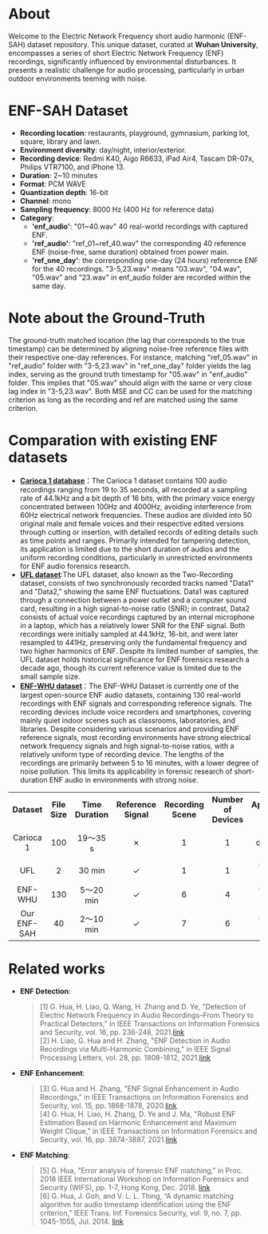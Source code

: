 # About
Welcome to the Electric Network Frequency short audio harmonic (ENF-SAH) dataset repository. This unique dataset, curated at **Wuhan University**, encompasses a series of short Electric Network Frequency (ENF) recordings, significantly influenced by environmental disturbances. It presents a realistic challenge for audio processing, particularly in urban outdoor environments teeming with noise.
# ENF-SAH Dataset
- **Recording location**: restaurants, playground, gymnasium, parking lot, square, library and lawn.
- **Environment diversity**: day/night, interior/exterior.
- **Recording device**: Redmi K40, Aigo R6633, iPad Air4, Tascam DR-07x, Philips VTR7100, and iPhone 13.
- **Duration**: 2~10 minutes
- **Format**: PCM WAVE
- **Quantization depth**: 16-bit
- **Channel**: mono
- **Sampling frequency**: 8000 Hz (400 Hz for reference data)
- **Category**:
  - **'enf_audio'**: "01~40.wav" 40 real-world recordings with captured ENF.
  - **'ref_audio'**: "ref_01~ref_40.wav" the corresponding 40 reference ENF (noise-free, same duration) obtained from power main.
  - **'ref_one_day'**: the corresponding one-day (24 hours) reference ENF for the 40 recordings. "3-5,23.wav" means "03.wav", "04.wav", "05.wav" and "23.wav" in enf_audio folder are recorded within the same day.
# Note about the Ground-Truth 
The ground-truth matched location (the lag that corresponds to the true timestamp) can be determined by aligning noise-free reference files with their respective one-day references. For instance, matching "ref_05.wav" in "ref_audio" folder with "3-5,23.wav" in "ref_one_day" folder yields the lag index, serving as the ground truth timestamp for "05.wav" in "enf_audio" folder. This implies that "05.wav" should align with the same or very close lag index in "3-5,23.wav". Both MSE and CC can be used for the matching criterion as long as the recording and ref are matched using the same criterion.

# Comparation with existing ENF datasets
- **[Carioca 1 database](http://lps.lncc.br/index.php/demonstracoes/wifs15)**：The Carioca 1 dataset contains 100 audio recordings ranging from 19 to 35 seconds, all recorded at a sampling rate of 44.1kHz and a bit depth of 16 bits, with the primary voice energy concentrated between 100Hz and 4000Hz, avoiding interference from 60Hz electrical network frequencies. These audios are divided into 50 original male and female voices and their respective edited versions through cutting or insertion, with detailed records of editing details such as time points and ranges. Primarily intended for tampering detection, its application is limited due to the short duration of audios and the uniform recording conditions, particularly in unrestricted environments for ENF audio forensics research.
- **[UFL dataset](http://www.sal.ufl.edu/download.html)**:The UFL dataset, also known as the Two-Recording dataset, consists of two synchronously recorded tracks named "Data1" and "Data2," showing the same ENF fluctuations. Data1 was captured through a connection between a power outlet and a computer sound card, resulting in a high signal-to-noise ratio (SNR); in contrast, Data2 consists of actual voice recordings captured by an internal microphone in a laptop, which has a relatively lower SNR for the ENF signal. Both recordings were initially sampled at 44.1kHz, 16-bit, and were later resampled to 441Hz, preserving only the fundamental frequency and two higher harmonics of ENF. Despite its limited number of samples, the UFL dataset holds historical significance for ENF forensics research a decade ago, though its current reference value is limited due to the small sample size.
- **[ENF-WHU dataset](https://github.com/ghua-ac/ENF-WHU-Dataset)**：The ENF-WHU Dataset is currently one of the largest open-source ENF audio datasets, containing 130 real-world recordings with ENF signals and corresponding reference signals. The recording devices include voice recorders and smartphones, covering mainly quiet indoor scenes such as classrooms, laboratories, and libraries. Despite considering various scenarios and providing ENF reference signals, most recording environments have strong electrical network frequency signals and high signal-to-noise ratios, with a relatively uniform type of recording device. The lengths of the recordings are primarily between 5 to 16 minutes, with a lower degree of noise pollution. This limits its applicability in forensic research of short-duration ENF audio in environments with strong noise.

<table align="center">
  <tr>
    <th align="center">Dataset</th>
    <th align="center">File Size</th>
    <th align="center">Time Duration</th>
    <th align="center">Reference Signal</th>
    <th align="center">Recording Scene</th>
    <th align="center">Number of Devices</th>
    <th align="center">Application Scope</th>
  </tr>
  <tr>
    <td align="center">Carioca 1</td>
    <td align="center">100</td>
    <td align="center">19～35 s</td>
    <td align="center">✗</td>
    <td align="center">1</td>
    <td align="center">1</td>
    <td align="center">Temper detection only</td>
  </tr>
  <tr>
    <td align="center">UFL </td>
    <td align="center">2</td>
   <td align="center">30 min</td>
    <td align="center">✓</td>
    <td align="center">1</td>
    <td align="center">1</td>
    <td align="center">General testing</td>
  </tr>
  <tr>
    <td align="center">ENF-WHU</td>
    <td align="center">130</td>
    <td align="center">5～20 min</td>
    <td align="center">✓</td>
    <td align="center">6</td>
    <td align="center">4</td>
    <td align="center">General testing</td>
  </tr>
 <tr>
    <td align="center">Our ENF-SAH</td>
    <td align="center">40</td>
    <td align="center">2～10 min</td>
    <td align="center">✓ </td>
    <td align="center">7</td>
    <td align="center">6</td>
    <td align="center">General testing</td>
  </tr>
</table>

# Related works
- **ENF Detection**:
  >\[1] G. Hua, H. Liao, Q. Wang, H. Zhang and D. Ye, "Detection of Electric Network Frequency in Audio Recordings–From Theory to Practical Detectors," in IEEE Transactions on Information Forensics and Security, vol. 16, pp. 236-248, 2021.[link](https://ieeexplore.ieee.org/document/9143185)<br>
  >\[2] H. Liao, G. Hua and H. Zhang, "ENF Detection in Audio Recordings via Multi-Harmonic Combining," in IEEE Signal Processing Letters, vol. 28, pp. 1808-1812, 2021.[link](https://ieeexplore.ieee.org/document/9528023)<br>
- **ENF Enhancement**:
  >\[3] G. Hua and H. Zhang, "ENF Signal Enhancement in Audio Recordings," in IEEE Transactions on Information Forensics and Security, vol. 15, pp. 1868-1878, 2020.[link](https://ieeexplore.ieee.org/abstract/document/8894138)<br>
  >\[4] G. Hua, H. Liao, H. Zhang, D. Ye and J. Ma, "Robust ENF Estimation Based on Harmonic Enhancement and Maximum Weight Clique," in IEEE Transactions on Information Forensics and Security, vol. 16, pp. 3874-3887, 2021.[link](https://ieeexplore.ieee.org/abstract/document/9494518)<br>
- **ENF Matching**:  
  > \[5] G. Hua, "Error analysis of forensic ENF matching," in Proc. 2018 IEEE International Workshop on Information Forensics and Security (WIFS), pp. 1-7, Hong Kong, Dec. 2018. [link](https://ieeexplore.ieee.org/document/8630786)<br>
   > \[6] G. Hua, J. Goh, and V. L. L. Thing, “A dynamic matching algorithm for audio timestamp identification using the ENF criterion,” IEEE Trans. Inf. Forensics Security, vol. 9, no. 7, pp. 1045-1055, Jul. 2014. [link](https://ieeexplore.ieee.org/document/6808537)<br>


  
